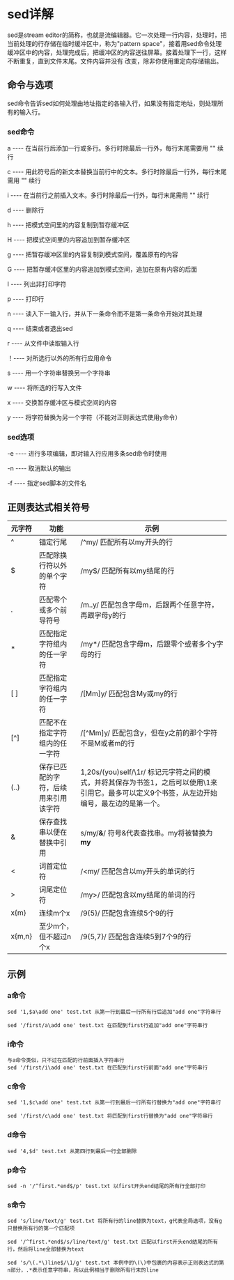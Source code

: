 # sed详解

sed是stream editor的简称，也就是流编辑器。它一次处理一行内容，处理时，把当前处理的行存储在临时缓冲区中，称为"pattern space"，接着用sed命令处理缓冲区中的内容，处理完成后，把缓冲区的内容送往屏幕。接着处理下一行，这样不断重复，直到文件末尾。文件内容并没有 改变，除非你使用重定向存储输出。



## 命令与选项

sed命令告诉sed如何处理由地址指定的各输入行，如果没有指定地址，则处理所有的输入行。


### sed命令

a ---- 在当前行后添加一行或多行。多行时除最后一行外，每行末尾需要用  "\" 续行

c ---- 用此符号后的新文本替换当前行中的文本。多行时除最后一行外，每行末尾需用 "\" 续行

i ---- 在当前行之前插入文本。多行时除最后一行外，每行末尾需用 "\" 续行

d ---- 删除行

h ---- 把模式空间里的内容复制到暂存缓冲区

H ---- 把模式空间里的内容追加到暂存缓冲区

g ---- 把暂存缓冲区里的内容复制到模式空间，覆盖原有的内容

G ---- 把暂存缓冲区里的内容追加到模式空间，追加在原有内容的后面

I ---- 列出非打印字符

p ---- 打印行

n ---- 读入下一输入行，并从下一条命令而不是第一条命令开始对其处理

q ---- 结束或者退出sed

r ---- 从文件中读取输入行

！---- 对所选行以外的所有行应用命令

s ---- 用一个字符串替换另一个字符串

w ---- 将所选的行写入文件

x ---- 交换暂存缓冲区与模式空间的内容

y ---- 将字符替换为另一个字符（不能对正则表达式使用y命令）

### sed选项

-e ---- 进行多项编辑，即对输入行应用多条sed命令时使用

-n ---- 取消默认的输出

-f ---- 指定sed脚本的文件名


## 正则表达式相关符号


 |元字符|功能 |示例|
 |------------|------------|------------|
|^|锚定行尾|/^my/  匹配所有以my开头的行|
|$|匹配除换行符以外的单个字符|/my$/   匹配所有以my结尾的行|
|.|匹配零个或多个前导符号|/m..y/   匹配包含字母m，后跟两个任意字符，再跟字母y的行|
|*|匹配指定字符组内的任一字符|/my*/   匹配包含字母m，后跟零个或者多个y字母的行|
|[ ]|匹配指定字符组内的任一字符|/[Mm]y/   匹配包含My或my的行|
|[^]|匹配不在指定字符组内的任一字符|/[^Mm]y/  匹配包含y，但在y之前的那个字符不是M或者m的行|
|\(..\)|保存已匹配的字符，后续用来引用该字符|1,20s/\(you)self/\1r/  标记元字符之间的模式，并将其保存为书签1，之后可以使用\1来引用它。最多可以定义9个书签，从左边开始编号，最左边的是第一个。|此列中，对第1到20行进行处理，you被保存为书签1，如果发现youself，则替换为your.|
|&|保存查找串以便在替换中引用|s/my/**&**/   符号&代表查找串。my将被替换为 **my**|
|\<|词首定位符|/\<my/   匹配包含以my开头的单词的行|
|\>|词尾定位符|/my\>/   匹配包含以my结尾的单词的行|
|x\{m\}|连续m个x|/9\{5\}/  匹配包含连续5个9的行|
|x\{m,n\}|至少m个，但不超过n个x|/9\{5,7}/  匹配包含连续5到7个9的行|	


## 示例

### a命令
```
sed '1,$a\add one' test.txt 从第一行到最后一行所有行后追加"add one"字符串行

sed '/first/a\add one' test.txt 在匹配到first行追加"add one"字符串行
```
### i命令

```
与a命令类似，只不过在匹配的行前面插入字符串行
sed '/first/i\add one' test.txt 在匹配到first行前面"add one"字符串行
```
### c命令
```
sed '1,$c\add one' test.txt 从第一行到最后一行所有行替换为"add one"字符串行

sed '/first/c\add one' test.txt 将匹配到first行替换为"add one"字符串行
```
### d命令
```
sed '4,$d' test.txt 从第四行到最后一行全部删除
```
### p命令
```
sed -n '/^first.*end$/p' test.txt 以first开头end结尾的所有行全部打印
```
### s命令
```
sed 's/line/text/g' test.txt 将所有行的line替换为text，g代表全局选项，没有g只替换所有行的第一个匹配项

sed '/^first.*end$/s/line/text/g' test.txt 匹配以first开头end结尾的所有行，然后将line全部替换为text

sed 's/\(.*\)line$/\1/g' test.txt 本例中的\(\)中包裹的内容表示正则表达式的第n部分，.*表示任意字符串，所以此例相当于删除所有行末的line

```



















